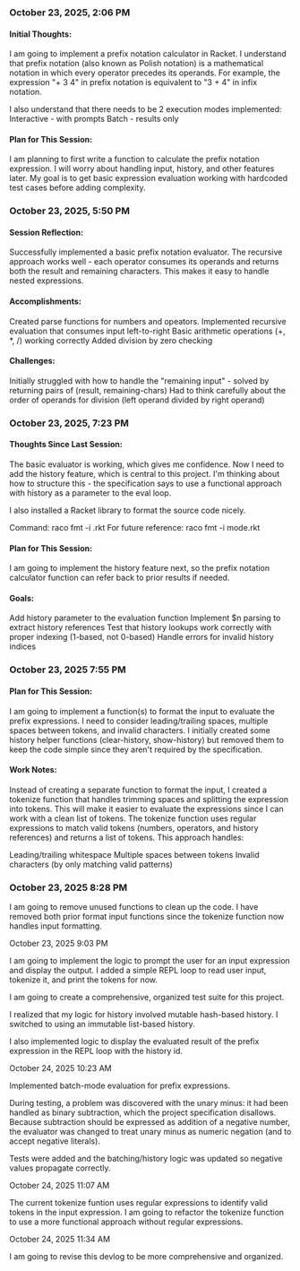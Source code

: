 ### October 23, 2025, 2:06 PM

#### Initial Thoughts:

I am going to implement a prefix notation calculator in Racket.
I understand that prefix notation (also known as Polish notation) is a mathematical notation in which every operator precedes its operands.
For example, the expression "+ 3 4" in prefix notation is equivalent to "3 + 4" in infix notation.

I also understand that there needs to be 2 execution modes implemented:
Interactive - with prompts
Batch - results only

#### Plan for This Session:

I am planning to first write a function to calculate the prefix notation expression. I will worry about handling input, history, and other features later. My goal is to get basic expression evaluation working with hardcoded test cases before adding complexity.

### October 23, 2025, 5:50 PM

#### Session Reflection:
Successfully implemented a basic prefix notation evaluator. The recursive approach works well - each operator consumes its operands and returns both the result and remaining characters. This makes it easy to handle nested expressions.

#### Accomplishments:
Created parse functions for numbers and opeators.
Implemented recursive evaluation that consumes input left-to-right
Basic arithmetic operations (+, *, /) working correctly
Added division by zero checking

#### Challenges:
Initially struggled with how to handle the "remaining input" - solved by returning pairs of (result, remaining-chars)
Had to think carefully about the order of operands for division (left operand divided by right operand)

### October 23, 2025, 7:23 PM

#### Thoughts Since Last Session:
The basic evaluator is working, which gives me confidence. Now I need to add the history feature, which is central to this project. I'm thinking about how to structure this - the specification says to use a functional approach with history as a parameter to the eval loop.

I also installed a Racket library to format the source code nicely.

Command: raco fmt -i <filename>.rkt
For future reference: raco fmt -i mode.rkt

#### Plan for This Session:
I am going to implement the history feature next, so the prefix notation calculator function can refer back to prior results if needed.

#### Goals:
Add history parameter to the evaluation function
Implement $n parsing to extract history references
Test that history lookups work correctly with proper indexing (1-based, not 0-based)
Handle errors for invalid history indices

### October 23, 2025 7:55 PM

#### Plan for This Session:
I am going to implement a function(s) to format the input to evaluate the prefix expressions. I need to consider leading/trailing spaces, multiple spaces between tokens, and invalid characters.
I initially created some history helper functions (clear-history, show-history) but removed them to keep the code simple since they aren't required by the specification.

#### Work Notes:
Instead of creating a separate function to format the input, I created a tokenize function that handles trimming spaces and splitting the expression into tokens. This will make it easier to evaluate the expressions since I can work with a clean list of tokens.
The tokenize function uses regular expressions to match valid tokens (numbers, operators, and history references) and returns a list of tokens. This approach handles:

Leading/trailing whitespace
Multiple spaces between tokens
Invalid characters (by only matching valid patterns)

### October 23, 2025 8:28 PM

I am going to remove unused functions to clean up the code.
I have removed both prior format input functions since the tokenize function now handles input 
formatting.

October 23, 2025 9:03 PM

I am going to implement the logic to prompt the user for an input expression and display the output.
I added a simple REPL loop to read user input, tokenize it, and print the tokens for now.

I am going to create a comprehensive, organized test suite for this project.

I realized that my logic for history involved mutable hash-based history. I switched to using an 
immutable list-based history.

I also implemented logic to display the evaluated result of the prefix expression in the REPL loop
with the history id.

October 24, 2025 10:23 AM

Implemented batch-mode evaluation for prefix expressions. 

During testing, a problem was discovered with the unary minus: it had been handled as binary subtraction, which the project specification disallows. Because subtraction should be expressed as addition of a negative number, the evaluator was changed to treat unary minus as numeric negation (and to accept negative literals). 

Tests were added and the batching/history logic was updated so negative values propagate correctly.

October 24, 2025 11:07 AM

The current tokenize funtion uses regular expressions to identify valid tokens in the input expression.
I am going to refactor the tokenize function to use a more functional approach without regular expressions.

October 24, 2025 11:34 AM

I am going to revise this devlog to be more comprehensive and organized.





